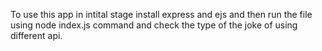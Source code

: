 To use this app in intital stage install express and ejs and then run the file using node index.js command and check the type of the joke of using different api.
